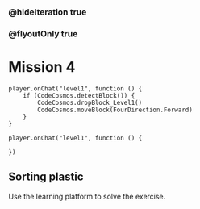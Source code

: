 ### @hideIteration true
### @flyoutOnly true
# Mission 4

```blocks
player.onChat("level1", function () {
    if (CodeCosmos.detectBlock()) {
        CodeCosmos.dropBlock_Level1()
        CodeCosmos.moveBlock(FourDirection.Forward)
    }
}
```

```template
player.onChat("level1", function () {
    
})
```

## Sorting plastic
Use the learning platform to solve the exercise.